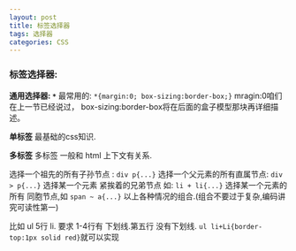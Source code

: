 ```yaml
---
layout: post
title: 标签选择器
tags: 选择器
categories: CSS
---
```



### 标签选择器:
**通用选择器: `*`**
最常用的: `*{margin:0; box-sizing:border-box;}` 
mragin:0咱们在上一节已经说过，
box-sizing:border-box将在后面的盒子模型那块再详细描述。


**单标签**
最基础的css知识.



**多标签**
多标签 一般和 html 上下文有关系.

选择一个祖先的所有子孙节点 : `div p{...}`
选择一个父元素的所有直属节点: `div > p{...}`
选择某一个元素 紧挨着的兄弟节点 如: `li + li{...}`
选择某一个元素的所有 同胞节点,如 `span ~ a{...}`
以上各种情况的组合.(组合不要过于复杂,编码讲究可读性第一)



比如 ul  5行 li. 要求 1-4行有 下划线.第五行 没有下划线.
`ul li+Li{border-top:1px solid red}`就可以实现
